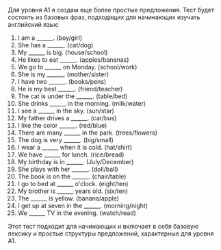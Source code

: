 Для уровня A1 я создам еще более простые предложения. Тест будет состоять из базовых фраз, подходящих для начинающих изучать английский язык:

1. I am a ______. (boy/girl)
2. She has a ______. (cat/dog)
3. My ______ is big. (house/school)
4. He likes to eat ______. (apples/bananas)
5. We go to ______ on Monday. (school/work)
6. She is my ______. (mother/sister)
7. I have two ______. (books/pens)
8. He is my best ______. (friend/teacher)
9. The cat is under the ______. (table/bed)
10. She drinks ______ in the morning. (milk/water)
11. I see a ______ in the sky. (sun/star)
12. My father drives a ______. (car/bus)
13. I like the color ______. (red/blue)
14. There are many ______ in the park. (trees/flowers)
15. The dog is very ______. (big/small)
16. I wear a ______ when it is cold. (hat/shirt)
17. We have ______ for lunch. (rice/bread)
18. My birthday is in ______. (July/December)
19. She plays with her ______. (doll/ball)
20. The book is on the ______. (chair/table)
21. I go to bed at ______ o'clock. (eight/ten)
22. My brother is ______ years old. (six/ten)
23. The ______ is yellow. (banana/apple)
24. I get up at seven in the ______. (morning/night)
25. We ______ TV in the evening. (watch/read)

Этот тест подходит для начинающих и включает в себя базовую лексику и простые структуры предложений, характерные для уровня A1.
